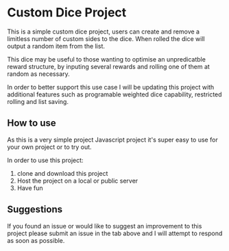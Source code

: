 # Custom Dice Project

This is a simple custom dice project, users can create and remove a limitless number of custom sides to the dice. When rolled the dice will output a random item from the list.

This dice may be useful to those wanting to optimise an unpredicatble reward structure, by inputing several rewards and rolling one of them at random as necessary.

 In order to better support this use case I will be updating this project with additional features such as programable weighted dice capability, restricted rolling and list saving.

 ## How to use

As this is a very simple project Javascript project it's super easy to use for your own project or to try out.

In order to use this project:
 
 1. clone and download this project
 2. Host the project on a local or public server
 3. Have fun

 ## Suggestions

 If you found an issue or would like to suggest an improvement to this project please submit an issue in the tab above and I will attempt to respond as soon as possible. 
